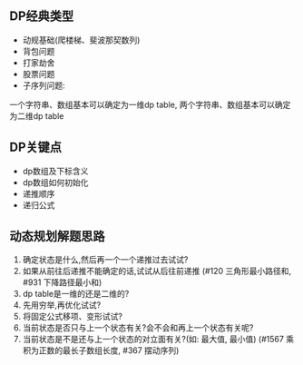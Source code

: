 ## DP经典类型
- 动规基础(爬楼梯、斐波那契数列)
- 背包问题
- 打家劫舍
- 股票问题
- 子序列问题:
  
一个字符串、数组基本可以确定为一维dp table, 两个字符串、数组基本可以确定为二维dp table

## DP关键点
- dp数组及下标含义
- dp数组如何初始化
- 递推顺序
- 递归公式

## 动态规划解题思路

1. 确定状态是什么,然后再一个一个递推过去试试?
2. 如果从前往后递推不能确定的话,试试从后往前递推 (#120 三角形最小路径和, #931 下降路径最小和)
3. dp table是一维的还是二维的?
4. 先用穷举,再优化试试?
5. 将固定公式移项、变形试试?
6. 当前状态是否只与上一个状态有关?会不会和再上一个状态有关呢?
7. 当前状态是不是还与上一个状态的对立面有关?(如: 最大值, 最小值) (#1567 乘积为正数的最长子数组长度, #367 摆动序列)